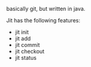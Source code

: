 basically git, but written in java.

Jit has the following features:
- jit init
- jit add
- jit commit
- jit checkout
- jit status
